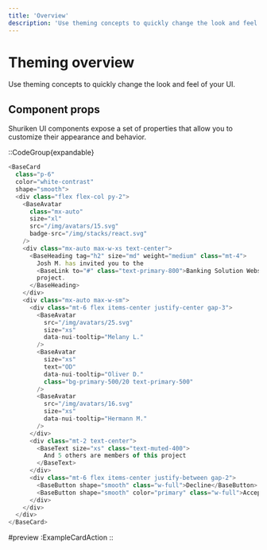 ```yaml
---
title: 'Overview'
description: 'Use theming concepts to quickly change the look and feel of your UI.'
---
```


# Theming overview
Use theming concepts to quickly change the look and feel of your UI.

## Component props
Shuriken UI components expose a set of properties that allow you to customize their appearance and behavior.

::CodeGroup{expandable}

```js [ExampleCardAction.vue]
<BaseCard
  class="p-6" 
  color="white-contrast" 
  shape="smooth">
  <div class="flex flex-col py-2">
    <BaseAvatar
      class="mx-auto"
      size="xl"
      src="/img/avatars/15.svg"
      badge-src="/img/stacks/react.svg"
    />
    <div class="mx-auto max-w-xs text-center">
      <BaseHeading tag="h2" size="md" weight="medium" class="mt-4">
        Josh M. has invited you to the
        <BaseLink to="#" class="text-primary-800">Banking Solution Website</BaseLink>
        project.
      </BaseHeading>
    </div>
    <div class="mx-auto max-w-sm">
      <div class="mt-6 flex items-center justify-center gap-3">
        <BaseAvatar
          src="/img/avatars/25.svg"
          size="xs"
          data-nui-tooltip="Melany L."
        />
        <BaseAvatar
          size="xs"
          text="OD"
          data-nui-tooltip="Oliver D."
          class="bg-primary-500/20 text-primary-500"
        />
        <BaseAvatar
          src="/img/avatars/16.svg"
          size="xs"
          data-nui-tooltip="Hermann M."
        />
      </div>
      <div class="mt-2 text-center">
        <BaseText size="xs" class="text-muted-400">
          And 5 others are members of this project
        </BaseText>
      </div>
      <div class="mt-6 flex items-center justify-between gap-2">
        <BaseButton shape="smooth" class="w-full">Decline</BaseButton>
        <BaseButton shape="smooth" color="primary" class="w-full">Accept</BaseButton>
      </div>
    </div>
  </div>
</BaseCard>
```
#preview
:ExampleCardAction
::